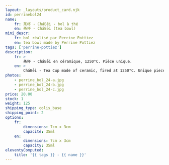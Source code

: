 ```yaml
---
layout: _layouts/product_card.njk
id: perrinebol24
name:
    fr: 茶杯 - CháBēi - bol à thé
    en: 茶杯 - CháBēi (tea bowl)
mini_descr:
    fr: bol réalisé par Perrine Pottiez  
    en: tea bowl made by Perrine Pottiez
tags: ['perrine-pottiez']
description: 
    fr: >
        茶杯 - CháBēi en céramique, 1250°C. Pièce unique.
    en: >
        CháBēi - Tea Cup made of ceramic, fired at 1250°C. Unique piece.
photos:
    - perrine_bol_24-a.jpg
    - perrine_bol_24-b.jpg
    - perrine_bol_24-c.jpg
price: 20.00
stock: 1
weight: 125
shipping_type: colis_base
shipping_point: 2
options:
    fr:
        dimensions: 7cm x 3cm
        capacité: 35ml
    en:
        dimensions: 7cm x 3cm
        capacity: 35ml
eleventyComputed:
    title: '{{ tags }} - {{ name }}'
---
```

